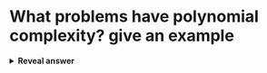 # What problems have polynomial complexity? give an example
<details>
<summary><b>Reveal answer</b></summary>
tractable, easy problems. sorting.
</details>
